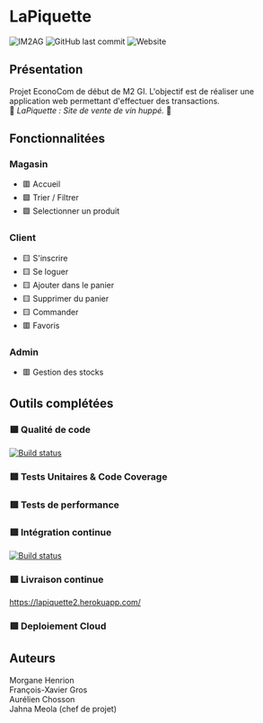 # LaPiquette

![IM2AG](https://img.shields.io/badge/IM2AG-Seal%20of%20Quality-blue)
![GitHub last commit](https://img.shields.io/github/last-commit/M2GI-Babouins/LaPiquette)
![Website](https://img.shields.io/website?label=Website%20Deployment&logo=Deployment&url=https%3A%2F%2Flapiquette2.herokuapp.com%2F)
<br>


## Présentation

Projet EconoCom de début de M2 GI. L'objectif est de réaliser une application web permettant d'effectuer des transactions. <br>
🍷 _LaPiquette : Site de vente de vin huppé._ 🍷

## Fonctionnalitées

### Magasin

- 🟥 Accueil
- 🟩 Trier / Filtrer
- 🟩 Selectionner un produit

### Client

- 🟨 S'inscrire
- 🟨 Se loguer
- 🟨 Ajouter dans le panier
- 🟨 Supprimer du panier
- 🟨 Commander
- 🟥 Favoris

### Admin

- 🟥 Gestion des stocks

## Outils complétées

### 🟩 Qualité de code

[![Build status](https://dev.azure.com/CochonCorp/LaPiquette/_apis/build/status/Code%20Analysis)](https://dev.azure.com/CochonCorp/LaPiquette/_build/latest?definitionId=6)

### 🟥 Tests Unitaires & Code Coverage

### 🟥 Tests de performance

### 🟥 Intégration continue
[![Build status](https://dev.azure.com/CochonCorp/LaPiquette/_apis/build/status/Build%20Project)](https://dev.azure.com/CochonCorp/LaPiquette/_build/latest?definitionId=4)

### 🟩 Livraison continue

https://lapiquette2.herokuapp.com/

### 🟥 Deploiement Cloud

## Auteurs

Morgane Henrion  
François-Xavier Gros  
Aurélien Chosson  
Jahna Meola (chef de projet)
